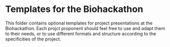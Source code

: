 # Templates for the Biohackathon

This folder contains optional templates for project presentations at the Biohackathon. 
Each projct proponent should feel free to use and adapt them to their needs, or to use different formats and structure according to the specificities of the project. 

